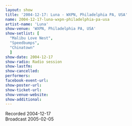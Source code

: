 ```yaml
---
layout: show
title: '2004-12-17: Luna - WXPN, Philadelphia PA, USA'
name: 2004-12-17-luna-wxpn-philadelphia-pa-usa
artist-name: 'Luna'
show-venue: 'WXPN, Philadelphia PA, USA'
show-setlist: [
  "Malibu Love Nest",
  "Speedbumps",
  "Chinatown"
  ]
show-date: 2004-12-17
show-radio: Radio session
show-lastfm: 
show-cancelled: 
performers: 
facebook-event-url: 
show-poster-url: 
show-ticket-url: 
show-venue-website: 
show-additional: 
---
```


Recorded 2004-12-17<br/>Broadcast 2005-02-05